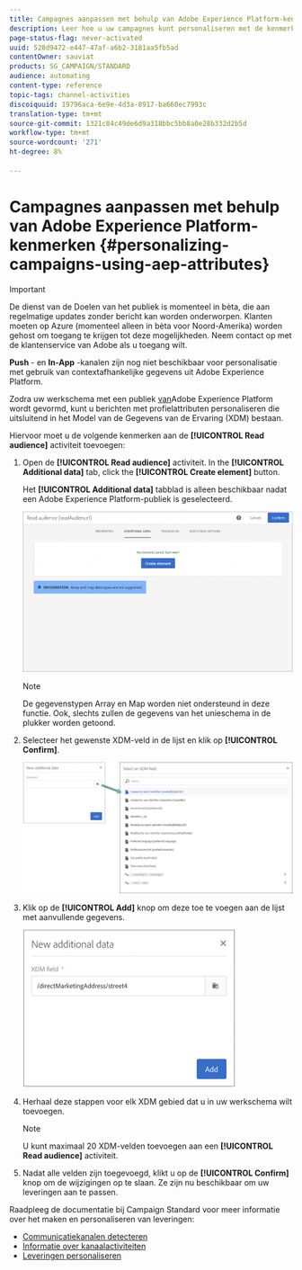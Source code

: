 ```yaml
---
title: Campagnes aanpassen met behulp van Adobe Experience Platform-kenmerken
description: Leer hoe u uw campagnes kunt personaliseren met de kenmerken van het Adobe-Platform.
page-status-flag: never-activated
uuid: 528d9472-e447-47af-a6b2-3181aa5fb5ad
contentOwner: sauviat
products: SG_CAMPAIGN/STANDARD
audience: automating
content-type: reference
topic-tags: channel-activities
discoiquuid: 19796aca-6e9e-4d3a-8917-ba660ec7993c
translation-type: tm+mt
source-git-commit: 1321c84c49de6d9a318bbc5bb8a0e28b332d2b5d
workflow-type: tm+mt
source-wordcount: '271'
ht-degree: 8%

---
```



# Campagnes aanpassen met behulp van Adobe Experience Platform-kenmerken {#personalizing-campaigns-using-aep-attributes}

>[!IMPORTANT]
>
>De dienst van de Doelen van het publiek is momenteel in bèta, die aan regelmatige updates zonder bericht kan worden onderworpen. Klanten moeten op Azure (momenteel alleen in bèta voor Noord-Amerika) worden gehost om toegang te krijgen tot deze mogelijkheden. Neem contact op met de klantenservice van Adobe als u toegang wilt.
>
>**Push** - en **In-App** -kanalen zijn nog niet beschikbaar voor personalisatie met gebruik van contextafhankelijke gegevens uit Adobe Experience Platform.

Zodra uw werkschema met een publiek [van](../../audiences/using/aep-about-audience-destinations-service.md)Adobe Experience Platform wordt gevormd, kunt u berichten met profielattributen personaliseren die uitsluitend in het Model van de Gegevens van de Ervaring (XDM) bestaan.

Hiervoor moet u de volgende kenmerken aan de **[!UICONTROL Read audience]** activiteit toevoegen:

1. Open de **[!UICONTROL Read audience]** activiteit. In the **[!UICONTROL Additional data]** tab, click the **[!UICONTROL Create element]** button.

   Het **[!UICONTROL Additional data]** tabblad is alleen beschikbaar nadat een Adobe Experience Platform-publiek is geselecteerd.

   ![](assets/aep_wkf_readaudience_attributes.png)

   >[!NOTE]
   >
   >De gegevenstypen Array en Map worden niet ondersteund in deze functie. Ook, slechts zullen de gegevens van het unieschema in de plukker worden getoond.

1. Selecteer het gewenste XDM-veld in de lijst en klik op **[!UICONTROL Confirm]**.

   ![](assets/aep_wkf_readaudience_perso1.png)

1. Klik op de **[!UICONTROL Add]** knop om deze toe te voegen aan de lijst met aanvullende gegevens.

   ![](assets/aep_wkf_readaudience_perso3.png)

1. Herhaal deze stappen voor elk XDM gebied dat u in uw werkschema wilt toevoegen.

   >[!NOTE]
   >
   >U kunt maximaal 20 XDM-velden toevoegen aan een **[!UICONTROL Read audience]** activiteit.

1. Nadat alle velden zijn toegevoegd, klikt u op de **[!UICONTROL Confirm]** knop om de wijzigingen op te slaan. Ze zijn nu beschikbaar om uw leveringen aan te passen.

Raadpleeg de documentatie bij Campaign Standard voor meer informatie over het maken en personaliseren van leveringen:

* [Communicatiekanalen detecteren](../../channels/using/get-started-communication-channels.md)
* [Informatie over kanaalactiviteiten](../../automating/using/about-channel-activities.md)
* [Leveringen personaliseren](../../designing/using/personalization.md)
